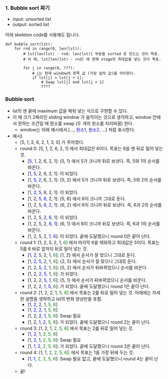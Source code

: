 ### 1. Bubble sort 짜기
- input: unsorted list
- output: sorted list

아래 skeleton code를 사용해도 됩니다.
```
def bubble_sort(lst):
    for rnd in range(0, len(lst)):
        # lst[len(lst) - rnd: len(lst)] 부분을 sorted 로 만드는 것이 목표.
        # 이 때, lst[len(lst) - rnd] 에 현재 stage의 최대값을 넣는 것이 목표.
        
        for j in range(0, ???):
            # j는 현재 window의 왼쪽 값 (가장 앞의 값)을 의미한다.            
            if lst[j] > lst[j + 1]:
                # Swap lst[j] and lst[j + 1]
                ????
```


### Bubble sort
- lst의 맨 끝에 maximum 값을 채워 넣는 식으로 구현할 수 있다.
- 이 때 크기 2짜리인 sliding window 가 움직이는 것으로 생각하고, window 안에서 원하는 조건일 때 원소를 swap (두 개의 원소를 자리바꿈) 한다.
    - window는 아래 예시에서 [..., <span style="color:blue">원소1, 원소2</span>, ...] 처럼 표시한다.
- 예시) 
    + [5, 1, 2, 6, 2, 1, 3, 0] 가 주어졌다. 
    + round 0: [5, 1, 2, 6, 2, 1] 에서 최대값은 6이다. 목표는 6을 맨 뒤로 밀어 넣는 것.
        * [<span style="color:blue">5, 1</span>, 2, 6, 2, 1]: {5, 1} 에서 5가 크니까 뒤로 보낸다. 즉, 5와 1의 순서를 바꾼다.
        * [<span style="color:blue">1, 5</span>, 2, 6, 2, 1]: 이 되었다.
        * [1, <span style="color:blue">5, 2</span>, 6, 2, 1]: {5, 2} 에서 5가 크니까 뒤로 보낸다. 즉, 5와 2의 순서를 바꾼다.
        * [1, <span style="color:blue">2, 5</span>, 6, 2, 1]: 이 되었다.
        * [1, 2, <span style="color:blue">5, 6</span>, 2, 1]: {5, 6} 에서 6이 크니까 그대로 둔다.
        * [1, 2, 5, <span style="color:blue">6, 2</span>, 1]: {6, 2} 에서 6이 크니까 뒤로 보낸다. 즉, 6과 2의 순서를 바꾼다.
        * [1, 2, 5, <span style="color:blue">2, 6</span>, 1]: 이 되었다.
        * [1, 2, 5, 2, <span style="color:blue">6, 1</span>]: {6, 1} 에서 6이 크니까 뒤로 보낸다. 즉, 6과 1의 순서를 바꾼다.
        * [1, 2, 5, 2, <span style="color:blue">1, 6</span>]: 이 되었다. 끝에 도달했으니 round 0은 끝이 난다.
    + round 1: [1, 2, 5, 2, 1, <span style="color:green">6</span>] 에서 마지막 6을 제외하고 최대값은 5이다. 목표는 5를 6 바로 앞까지 뒤로 밀어 넣는 것.
        * [<span style="color:blue">1, 2</span>, 5, 2, 1, <span style="color:green">6</span>]: {1, 2} 에서 순서가 잘 맞으니 그대로 둔다.
        * [1, <span style="color:blue">2, 5</span>, 2, 1, <span style="color:green">6</span>]: {2, 5} 에서 순서가 잘 맞으니 그대로 둔다.
        * [1, 2, <span style="color:blue">5, 2</span>, 1, <span style="color:green">6</span>]: {5, 2} 에서 순서가 뒤바뀌었으니 순서를 바꾼다.
        * [1, 2, <span style="color:blue">2, 5</span>, 1, <span style="color:green">6</span>]: 가 되었다.
        * [1, 2, 2, <span style="color:blue">5, 1</span>, <span style="color:green">6</span>]: {5, 1} 에서 순서가 뒤바뀌었으니 순서를 바꾼다.
        * [1, 2, 2, <span style="color:blue">1, 5</span>, <span style="color:green">6</span>]: 가 되었다. 끝에 도달했으니 round 1은 끝이 난다.
    + round 2: [1, 2, 2, 1, <span style="color:green">5, 6</span>] 에서 목표는 2를 뒤로 밀어 넣는 것. 아래에는 자세한 설명을 생략하고 lst의 변화 양상만을 포함. 
        * [<span style="color:blue">1, 2</span>, 2, 1, <span style="color:green">5, 6</span>]
        * [1, <span style="color:blue">2, 2</span>, 1, <span style="color:green">5, 6</span>]
        * [1, 2, <span style="color:blue">2, 1</span>, <span style="color:green">5, 6</span>]: Swap 필요
        * [1, 2, <span style="color:blue">1, 2</span>, <span style="color:green">5, 6</span>]: 가 되었다. 끝에 도달했으니 round 2는 끝이 난다.
    + round 3: [1, 2, 1, <span style="color:green">2, 5, 6</span>] 에서 목표는 2를 뒤로 밀어 넣는 것.
        * [<span style="color:blue">1, 2</span>, 1, <span style="color:green">2, 5, 6</span>]
        * [1, <span style="color:blue">2, 1</span>, <span style="color:green">2, 5, 6</span>]: Swap 필요
        * [1, <span style="color:blue">1, 2</span>, <span style="color:green">2, 5, 6</span>]: 가 되었다. 끝에 도달했으니 round 3은 끝이 난다.
    + round 4: [1, 1, <span style="color:green">2, 2, 5, 6</span>]: 에서 목표는 1을 가장 뒤에 두는 것.
        * [<span style="color:blue">1, 1</span>, <span style="color:green">2, 2, 5, 6</span>]: Swap 필요 없고, 끝에 도달했으니 round 4는 끝이 난다.
    + 끝!

